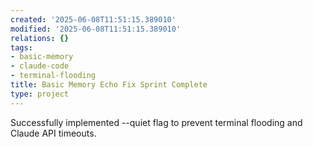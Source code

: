 ```yaml
---
created: '2025-06-08T11:51:15.389010'
modified: '2025-06-08T11:51:15.389010'
relations: {}
tags:
- basic-memory
- claude-code
- terminal-flooding
title: Basic Memory Echo Fix Sprint Complete
type: project
---
```


Successfully implemented --quiet flag to prevent terminal flooding and Claude API timeouts.

